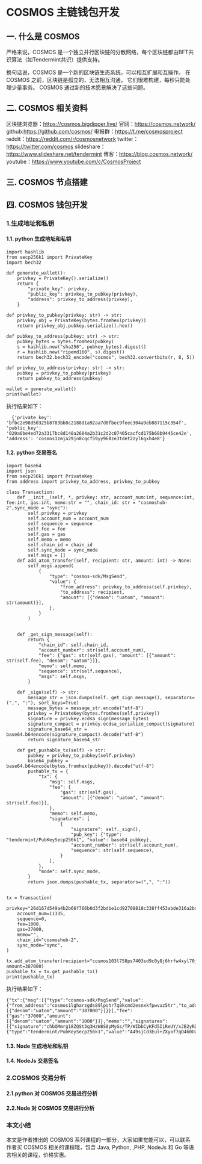 # COSMOS 主链钱包开发

## 一. 什么是 COSMOS

严格来说，COSMOS 是一个独立并行区块链的分散网络，每个区块链都由BFT共识算法（如Tendermint共识）提供支持。

换句话说，COSMOS 是一个新的区块链生态系统，可以相互扩展和互操作。 在 COSMOS 之前，区块链是孤立的，无法相互沟通。 它们很难构建，每秒只能处理少量事务。 COSMOS 通过新的技术愿景解决了这些问题。

## 二. COSMOS 相关资料

区块链浏览器：https://cosmos.bigdipper.live/
官网：https://cosmos.network/
github:https://github.com/cosmos/
电报群：https://t.me/cosmosproject
reddit：https://reddit.com/r/cosmosnetwork
twitter：https://twitter.com/cosmos
slideshare：https://www.slideshare.net/tendermint
博客：https://blog.cosmos.network/
youtube：https://www.youtube.com/c/CosmosProject

## 三. COSMOS 节点搭建

## 四. COSMOS 钱包开发

### 1.生成地址和私钥

#### 1.1. python 生成地址和私钥

    import hashlib
    from secp256k1 import PrivateKey
    import bech32

    def generate_wallet():
        privkey = PrivateKey().serialize()
        return {
            "private_key": privkey,
            "public_key": privkey_to_pubkey(privkey),
            "address": privkey_to_address(privkey),
        }

    def privkey_to_pubkey(privkey: str) -> str:
        privkey_obj = PrivateKey(bytes.fromhex(privkey))
        return privkey_obj.pubkey.serialize().hex()

    def pubkey_to_address(pubkey: str) -> str:
        pubkey_bytes = bytes.fromhex(pubkey)
        s = hashlib.new("sha256", pubkey_bytes).digest()
        r = hashlib.new("ripemd160", s).digest()
        return bech32.bech32_encode("cosmos", bech32.convertbits(r, 8, 5))

    def privkey_to_address(privkey: str) -> str:
        pubkey = privkey_to_pubkey(privkey)
        return pubkey_to_address(pubkey)

    wallet = generate_wallet()
    print(wallet)
    
执行结果如下：

      {'private_key': 'bfbc2e98d50325b8783bb8c2188d1a92aa7d0fbec9feec304a9eb887115c354f', 'public_key': '020a6be4ed72a3317bc8d148a2604a2b31c2d2c07405cacfcd175b68b9445ce42e', 'address': 'cosmos1zmja29jn8cqcf59yy968ze3tdet2zyl6gxh4e8'}


#### 1.2. python 交易签名

    import base64
    import json
    from secp256k1 import PrivateKey
    from address import privkey_to_address, privkey_to_pubkey

    class Transaction:
        def __init__(self, *, privkey: str, account_num:int, sequence:int, fee:int, gas:int, memo:str = "", chain_id: str = "cosmoshub-2",sync_mode = "sync"):
            self.privkey = privkey
            self.account_num = account_num
            self.sequence = sequence
            self.fee = fee
            self.gas = gas
            self.memo = memo
            self.chain_id = chain_id
            self.sync_mode = sync_mode
            self.msgs = []
        def add_atom_transfer(self, recipient: str, amount: int) -> None:
            self.msgs.append(
                {
                    "type": "cosmos-sdk/MsgSend",
                    "value": {
                        "from_address": privkey_to_address(self.privkey),
                        "to_address": recipient,
                        "amount": [{"denom": "uatom", "amount": str(amount)}],
                    },
                }
            )


        def _get_sign_message(self):
            return {
                "chain_id": self.chain_id,
                "account_number": str(self.account_num),
                "fee": {"gas": str(self.gas), "amount": [{"amount": str(self.fee), "denom": "uatom"}]},
                "memo": self.memo,
                "sequence": str(self.sequence),
                "msgs": self.msgs,
            }

        def _sign(self) -> str:
            message_str = json.dumps(self._get_sign_message(), separators=(",", ":"), sort_keys=True)
            message_bytes = message_str.encode("utf-8")
            privkey = PrivateKey(bytes.fromhex(self.privkey))
            signature = privkey.ecdsa_sign(message_bytes)
            signature_compact = privkey.ecdsa_serialize_compact(signature)
            signature_base64_str = base64.b64encode(signature_compact).decode("utf-8")
            return signature_base64_str

        def get_pushable_tx(self) -> str:
            pubkey = privkey_to_pubkey(self.privkey)
            base64_pubkey = base64.b64encode(bytes.fromhex(pubkey)).decode("utf-8")
            pushable_tx = {
                "tx": {
                    "msg": self.msgs,
                    "fee": {
                        "gas": str(self.gas),
                        "amount": [{"denom": "uatom", "amount": str(self.fee)}],
                    },
                    "memo": self.memo,
                    "signatures": [
                        {
                            "signature": self._sign(),
                            "pub_key": {"type": "tendermint/PubKeySecp256k1", "value": base64_pubkey},
                            "account_number": str(self.account_num),
                            "sequence": str(self.sequence),
                        }
                    ],
                },
                "mode": self.sync_mode,
            }
            return json.dumps(pushable_tx, separators=(",", ":"))


    tx = Transaction(
        privkey="26d167d549a4b2b66f766b0d3f2bdbe1cd92708818c338ff453abde316a2bd59",
        account_num=11335,
        sequence=0,
        fee=1000,
        gas=37000,
        memo="",
        chain_id="cosmoshub-2",
        sync_mode="sync",
    )

    tx.add_atom_transfer(recipient="cosmos103l758ps7403sd9c0y8j6hrfw4xyl70j4mmwkf", amount=387000)
    pushable_tx = tx.get_pushable_tx()
    print(pushable_tx)
    
执行结果如下：

    {"tx":{"msg":[{"type":"cosmos-sdk/MsgSend","value":{"from_address":"cosmos1lgharzgds89lpshr7q8kcmd2esnxkfpwvuz5tr","to_address":"cosmos103l758ps7403sd9c0y8j6hrfw4xyl70j4mmwkf","amount":[{"denom":"uatom","amount":"387000"}]}}],"fee":{"gas":"37000","amount":[{"denom":"uatom","amount":"1000"}]},"memo":"","signatures":[{"signature":"chbQMmrg18ZQSt3q3HzW8S8pMyGs/TP/WIbbCyKFd5IiReUY/xJB2yRDEtF92yYBjxEU02z9JNE7VCQmmxWdQw==","pub_key":{"type":"tendermint/PubKeySecp256k1","value":"A49sjCd3Eul+ZXyof7qO460UaO73otrmySHyTNSLW+Xn"},"account_number":"11335","sequence":"0"}]},"mode":"sync"}


#### 1.3. Node 生成地址和私钥

#### 1.4. NodeJs 交易签名

### 2.COSMOS 交易分析

#### 2.1.python 对 COSMOS 交易进行分析

#### 2.2.Node 对 COSMOS 交易进行分析

### 本文小结

本文是作者推出的 COSMOS 系列课程的一部分，大家如果觉能可以，可以联系作者买 COSMOS 相关的课程哦，包含 Java, Python, ,PHP, NodeJs 和 Go 等语言相关的课程，价格实惠。


